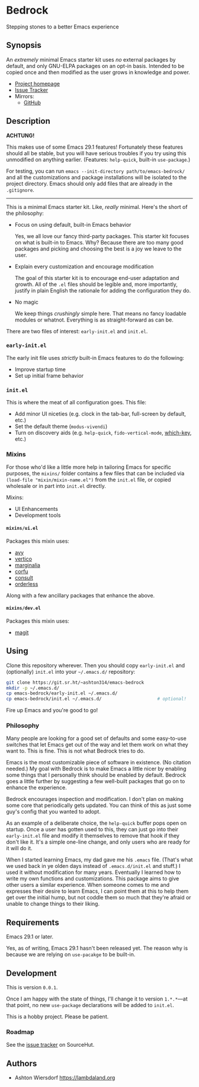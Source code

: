 # Bedrock

Stepping stones to a better Emacs experience

## Synopsis

An *extremely* minimal Emacs starter kit uses *no* external packages by default, and only GNU-ELPA packages on an opt-in basis. Intended to be copied once and then modified as the user grows in knowledge and power.

 - [Project homepage](https://sr.ht/~ashton314/emacs-bedrock/)
 - [Issue Tracker](https://todo.sr.ht/~ashton314/emacs-bedrock)
 - Mirrors:
   - [GitHub](https://github.com/ashton314/emacs-bedrock)

## Description

**ACHTUNG!**

This makes use of some Emacs 29.1 features! Fortunately these features should all be stable, but you will have serious troubles if you try using this unmodified on anything earlier. (Features: `help-quick`, built-in `use-package`.)

For testing, you can run `emacs --init-directory path/to/emacs-bedrock/` and all the customizations and package installations will be isolated to the project directory. Emacs should only add files that are already in the `.gitignore`.

--------------------------------------------------------------------------------

This is a minimal Emacs starter kit. Like, *really* minimal. Here's the short of the philosophy:

 - Focus on using default, built-in Emacs behavior
 
   Yes, we all love our fancy third-party packages. This starter kit focuses on what is built-in to Emacs. Why? Because there are too many good packages and picking and choosing the best is a joy we leave to the user.

 - Explain every customization and encourage modification
 
   The goal of this starter kit is to encourage end-user adaptation and growth. All of the `.el` files should be legible and, more importantly, justify in plain English the rationale for adding the configuration they do.
   
 - No magic
 
   We keep things *crushingly* simple here. That means no fancy loadable modules or whatnot. Everything is as straight-forward as can be.

There are two files of interest: `early-init.el` and `init.el`.

### `early-init.el`

The early init file uses *strictly* built-in Emacs features to do the following:

 - Improve startup time
 - Set up initial frame behavior

### `init.el`

This is where the meat of all configuration goes. This file:

 - Add minor UI niceties (e.g. clock in the tab-bar, full-screen by default, etc.)
 - Set the default theme (`modus-vivendi`)
 - Turn on discovery aids (e.g. `help-quick`, `fido-vertical-mode`, [which-key](https://github.com/justbur/emacs-which-key), etc.)

### Mixins

For those who'd like a little more help in tailoring Emacs for specific purposes, the `mixins/` folder contains a few files that can be included via `(load-file "mixin/mixin-name.el")` from the `init.el` file, or copied wholesale or in part into `init.el` directly.

Mixins:

 - UI Enhancements
 - Development tools

#### `mixins/ui.el`

Packages this mixin uses:

 - [avy](https://github.com/abo-abo/avy)
 - [vertico](https://github.com/minad/vertico)
 - [marginalia](https://github.com/minad/marginalia/)
 - [corfu](https://github.com/minad/corfu)
 - [consult](https://github.com/minad/consult)
 - [orderless](https://github.com/oantolin/orderless)

Along with a few ancillary packages that enhance the above.

#### `mixins/dev.el`

Packages this mixin uses:

 - [magit](https://magit.vc)

## Using

Clone this repository wherever. Then you should copy `early-init.el` and (optionally) `init.el` into your `~/.emacs.d/` repository:

```bash
git clone https://git.sr.ht/~ashton314/emacs-bedrock
mkdir -p ~/.emacs.d/
cp emacs-bedrock/early-init.el ~/.emacs.d/
cp emacs-bedrock/init.el ~/.emacs.d/                     # optional!
```

Fire up Emacs and you're good to go!

### Philosophy

Many people are looking for a good set of defaults and some easy-to-use switches that let Emacs get out of the way and let them work on what they want to. This is fine. This is not what Bedrock tries to do.

Emacs is the most customizable piece of software in existence. (No citation needed.) My goal with Bedrock is to make Emacs a little nicer by enabling some things that I personally think should be enabled by default. Bedrock goes a little further by suggesting a few well-built packages that go on to enhance the experience.

Bedrock encourages inspection and modification. I don't plan on making some core that periodically gets updated. You can think of this as just some guy's config that you wanted to adopt.

As an example of a deliberate choice, the `help-quick` buffer pops open on startup. Once a user has gotten used to this, they can just go into their `early-init.el` file and modify it themselves to remove that hook if they don't like it. It's a simple one-line change, and only users who are ready for it will do it.

When I started learning Emacs, my dad gave me his `.emacs` file. (That's what we used back in ye olden days instead of `.emacs.d/init.el` and stuff.) I used it without modification for many years. Eventually I learned how to write my own functions and customizations. This package aims to give other users a similar experience. When someone comes to me and expresses their desire to learn Emacs, I can point them at this to help them get over the initial hump, but not coddle them so much that they're afraid or unable to change things to their liking.

## Requirements

Emacs 29.1 or later.

Yes, as of writing, Emacs 29.1 hasn't been released yet. The reason why is because we are relying on `use-pacakge` to be built-in.

## Development

This is version `0.0.1`.

Once I am happy with the state of things, I'll change it to version `1.*.*`—at that point, no new `use-package` declarations will be added to `init.el`.

This is a hobby project. Please be patient.

### Roadmap

See the [issue tracker](https://todo.sr.ht/~ashton314/emacs-bedrock) on SourceHut.

## Authors

 - Ashton Wiersdorf https://lambdaland.org

